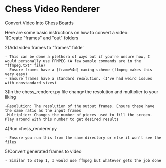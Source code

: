 # Chess Video Renderer
 Convert Video Into Chess Boards 

Here are some basic instructions on how to convert a video:  
1)Create "frames" and "out" folders 

2)Add video frames to "frames" folder 

	- This can be done a plethora of ways but if you're unsure how, I would personally use FFMPEG (A few sample commands are in the "ffmpeg.txt" file) 
	- Ensure frames have a [frame%4d] naming scheme (ffmpeg makes this very easy) 
	- Ensure frames have a standard resolution. (I've had weird issues with nonstandard sizes) 

3)In the chess_renderer.py file change the resolution and multiplier to your liking 

	-Resolution: The resolution of the output frames. Ensure these have the same ratio as the input frames 
	-Multiplier: Changes the number of pieces used to fill the screen. Play around with this number to get desired results 

4)Run chess_renderer.py 

	- Ensure you run this from the same directory or else it won't see the files 

5)Convert generated frames to video 

	- Similar to step 1, I would use ffmpeg but whatever gets the job done 
